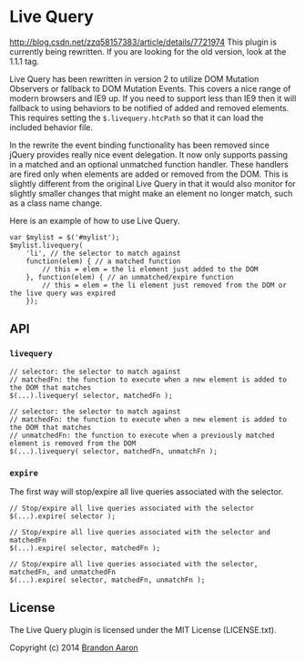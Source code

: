 # Live Query
http://blog.csdn.net/zzq58157383/article/details/7721974
This plugin is currently being rewritten. If you are looking for the old version, look at the 1.1.1 tag.

Live Query has been rewritten in version 2 to utilize DOM Mutation Observers or fallback to DOM Mutation Events. This covers a nice range of modern browsers and IE9 up. If you need to support less than IE9 then it will fallback to using behaviors to be notified of added and removed elements. This requires setting the `$.livequery.htcPath` so that it can load the included behavior file.

In the rewrite the event binding functionality has been removed since jQuery provides really nice event delegation. It now only supports passing in a matched and an optional unmatched function handler. These handlers are fired only when elements are added or removed from the DOM. This is slightly different from the original Live Query in that it would also monitor for slightly smaller changes that might make an element no longer match, such as a class name change.

Here is an example of how to use Live Query.

    var $mylist = $('#mylist');
    $mylist.livequery(
        'li', // the selector to match against
        function(elem) { // a matched function
            // this = elem = the li element just added to the DOM
        }, function(elem) { // an unmatched/expire function
            // this = elem = the li element just removed from the DOM or the live query was expired
        });

## API

### `livequery`

    // selector: the selector to match against
    // matchedFn: the function to execute when a new element is added to the DOM that matches
    $(...).livequery( selector, matchedFn );

    // selector: the selector to match against
    // matchedFn: the function to execute when a new element is added to the DOM that matches
    // unmatchedFn: the function to execute when a previously matched element is removed from the DOM
    $(...).livequery( selector, matchedFn, unmatchFn );

### `expire`

The first way will stop/expire all live queries associated with the selector.

    // Stop/expire all live queries associated with the selector
    $(...).expire( selector );

    // Stop/expire all live queries associated with the selector and matchedFn
    $(...).expire( selector, matchedFn );

    // Stop/expire all live queries associated with the selector, matchedFn, and unmatchedFn
    $(...).expire( selector, matchedFn, unmatchFn );

## License

The Live Query plugin is licensed under the MIT License (LICENSE.txt).

Copyright (c) 2014 [Brandon Aaron](http://brandonaaron.net)
